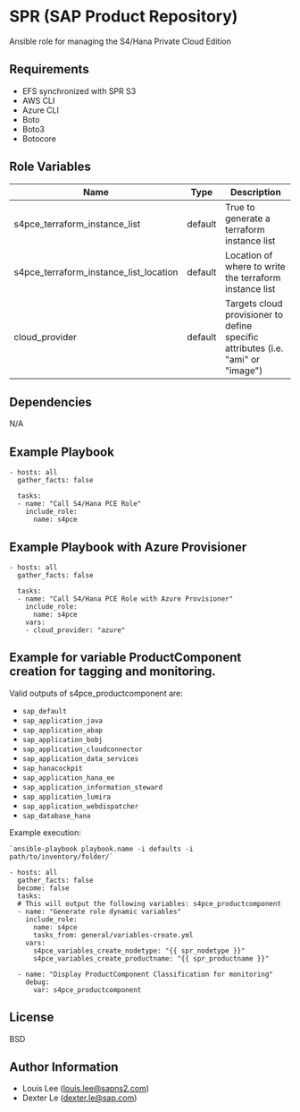 SPR (SAP Product Repository)
============================

Ansible role for managing the S4/Hana Private Cloud Edition

Requirements
------------

* EFS synchronized with SPR S3
* AWS CLI
* Azure CLI
* Boto
* Boto3
* Botocore

Role Variables
--------------

| Name                                    | Type     | Description |
| --------------------------------------- | -------- | ----------- |
| s4pce_terraform_instance_list           | default  | True to generate a terraform instance list |
| s4pce_terraform_instance_list_location  | default  | Location of where to write the terraform instance list |
| cloud_provider                          | default  | Targets cloud provisioner to define specific attributes (i.e. "ami" or "image") |

Dependencies
------------

N/A

Example Playbook
----------------

```
- hosts: all
  gather_facts: false

  tasks:
  - name: "Call S4/Hana PCE Role"
    include_role:
      name: s4pce
```

Example Playbook with Azure Provisioner
----------------------------------------------
```
- hosts: all
  gather_facts: false

  tasks:
  - name: "Call S4/Hana PCE Role with Azure Provisioner"
    include_role:
      name: s4pce
    vars:
    - cloud_provider: "azure"
```

Example for variable ProductComponent creation for tagging and monitoring.
--------------------------------------------------------------------------

Valid outputs of s4pce_productcomponent are:

-  `sap_default`
-  `sap_application_java`
-  `sap_application_abap`
-  `sap_application_bobj`
-  `sap_application_cloudconnector`
-  `sap_application_data_services`
-  `sap_hanacockpit`
-  `sap_application_hana_ee`
-  `sap_application_information_steward`
-  `sap_application_lumira`
-  `sap_application_webdispatcher`
-  `sap_database_hana`

Example execution:

    `ansible-playbook playbook.name -i defaults -i path/to/inventory/folder/`

```
- hosts: all
  gather_facts: false
  become: false
  tasks:
  # This will output the following variables: s4pce_productcomponent
  - name: "Generate role dynamic variables"
    include_role:
      name: s4pce
      tasks_from: general/variables-create.yml
    vars:
      s4pce_variables_create_nodetype: "{{ spr_nodetype }}"
      s4pce_variables_create_productname: "{{ spr_productname }}"

  - name: "Display ProductComponent Classification for monitoring"
    debug:
      var: s4pce_productcomponent
```



License
-------

BSD

Author Information
------------------

* Louis Lee (louis.lee@sapns2.com)
* Dexter Le (dexter.le@sap.com)
